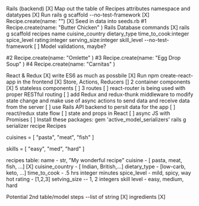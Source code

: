 Rails (backend)
[X] Map out the table of Recipes attributes namespace and datatypes
[X] Run rails g scaffold --no-test-framework 
[X] Recipe.create(name: "")
[X] Seed in data into seeds.rb
#1 Recipe.create(name: "Butter Chicken" )
Rails Database commands
[X] rails g scaffold recipes name cuisine_country dietary_type time_to_cook:integer spice_level rating:integer serving_size:integer skill_level --no-test-framework
[ ] Model validations, maybe?


#2 Recipe.create(name: "Omlette" )
#3 Recipe.create(name: "Egg Drop Soup" )
#4 Recipe.create(name: "Carnitas" )

React & Redux
[X] write ES6 as much as possbile
[X] Run npm create-react-app in the frontend 
[X] Store, Actions, Reducers
[] 2 container components
[X] 5 stateless components
[ ] 3 routes
[ ] react-router is being used with proper RESTful routing
[ ] add Redux and redux-thunk middleware to modify state change and make use of async actions to send data and receive data from the server
[ ] use Rails API backend to persit data for the app
[ ] react/redux state flow
[ ] state and props in React
[ ] async JS with Promises
[ ] Install these packages: 
    gem 'active_model_serializers' 
    rails g serializer recipe
Recipes 



cuisines = [
    "pasta", 
    "meat", 
    "fish"
]

skills = [
    "easy", 
    "med", 
    "hard"
]

recipes table:
name - str, "My wonderful recipe"
cuisine - [ pasta, meat, fish, ...] [X]
cuisine_country - [ Indian, British,...]
dietary_type - [low-carb, keto, ...]
time_to_cook - .5 hrs integer minutes
spice_level - mild, spicy, way hot 
rating - [1,2,3]
setving_size -- 1, 2 integers
skill level - easy, medium, hard


Potential 2nd table/model 
steps --list of string [X]
ingredients [X]


